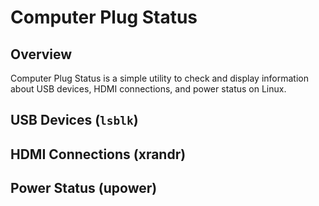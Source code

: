# Computer Plug Status

## Overview
Computer Plug Status is a simple utility to check and display information about USB devices, HDMI connections, and power status on Linux.

## USB Devices (`lsblk`)

## HDMI Connections (xrandr)

## Power Status (upower)

